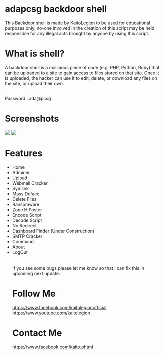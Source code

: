 # adapcsg backdoor shell

This Backdoor shell is made by KaitoLegion to be used for educational purposes only, no-one involved in the creation of this script may be held responsible for any illegal acts brought by anyone by using this script.

# What is shell?
A backdoor shell is a malicious piece of code (e.g. PHP, Python, Ruby) that can be uploaded to a site to gain access to files stored on that site. Once it is uploaded, the hacker can use it to edit, delete, or download any files on the site, or upload their own.


<br>
Password : ada@pcsg

# Screenshots
<img src='https://raw.githubusercontent.com/kaitolegion/adapriv8shell/master/ss2.jpg'>
<img src='https://raw.githubusercontent.com/kaitolegion/adapriv8shell/master/ss1.jpg'>

# Features
<ul>
<li>Home</li>
<li>Adminer</li>
<li>Upload</li>
<li>Webmail Cracker</li>
<li>Symlink</li>
<li>Mass Deface</li>
<li>Delete Files</li>
<li>Ransomware</li>
<li>Zone H Poster</li>
<li>Encode Script</li>
<li>Decode Script</li>
<li>No Redirect</li>
<li>Dashboard Finder (Under Construction)</li>
<li>SMTP Cracker</li>
<li>Command</li>
<li>About</li>
<li>LogOut<br></li>
<br><br>
If you see some bugs please let me know so that I can fix this in upcoming next update.

# Follow Me
https://www.facebook.com/kaitolegionofficial <br>
https://www.youtube.com/kaitolegion

# Contact Me
https://www.facebook.com/kaito.phtml
